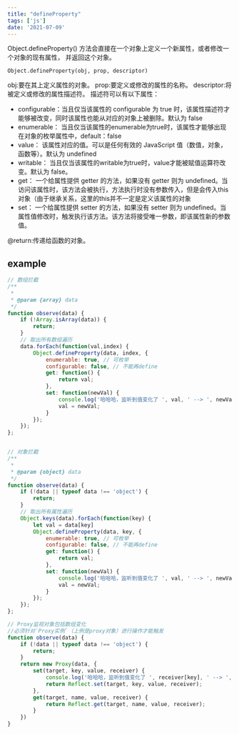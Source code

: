 ```yaml
---
title: "defineProperty"
tags: ['js']
date: '2021-07-09'
---
```

Object.defineProperty() 方法会直接在一个对象上定义一个新属性，或者修改一个对象的现有属性， 并返回这个对象。

```
Object.defineProperty(obj, prop, descriptor)
```
obj:要在其上定义属性的对象。
prop:要定义或修改的属性的名称。
descriptor:将被定义或修改的属性描述符。
描述符可以有以下属性：
+ configurable：当且仅当该属性的 configurable 为 true 时，该属性描述符才能够被改变，同时该属性也能从对应的对象上被删除。默认为 false
+ enumerable： 当且仅当该属性的enumerable为true时，该属性才能够出现在对象的枚举属性中，default：false
+ value： 该属性对应的值。可以是任何有效的 JavaScript 值（数值，对象，函数等）。默认为 undefined
+ writable： 当且仅当该属性的writable为true时，value才能被赋值运算符改变。默认为 false。
+ get： 一个给属性提供 getter 的方法，如果没有 getter 则为 undefined。当访问该属性时，该方法会被执行，方法执行时没有参数传入，但是会传入this对象（由于继承关系，这里的this并不一定是定义该属性的对象
+ set： 一个给属性提供 setter 的方法，如果没有 setter 则为 undefined。当属性值修改时，触发执行该方法。该方法将接受唯一参数，即该属性新的参数值。

@return:传递给函数的对象。

## example
```js
// 数组拦截
/**
 * 
 * @param {array} data 
 */
function observe(data) {
    if (!Array.isArray(data)) {
        return;
    }
    // 取出所有数组遍历
    data.forEach(function(val,index) {
        Object.defineProperty(data, index, {
            enumerable: true, // 可枚举
            configurable: false, // 不能再define
            get: function() {
                return val;
            },
            set: function(newVal) {
                console.log('哈哈哈，监听到值变化了 ', val, ' --> ', newVal);
                val = newVal;
            }
        });
	});
};


// 对象拦截
/**
 * 
 * @param {object} data 
 */
function observe(data) {
    if (!data || typeof data !== 'object') {
        return;
    }
    // 取出所有属性遍历
    Object.keys(data).forEach(function(key) {
        let val = data[key]
        Object.defineProperty(data, key, {
            enumerable: true, // 可枚举
            configurable: false, // 不能再define
            get: function() {
                return val;
            },
            set: function(newVal) {
                console.log('哈哈哈，监听到值变化了 ', val, ' --> ', newVal);
                val = newVal;
            }
        });
	});
};

// Proxy监视对象包括数组变化
//必须针对`Proxy实例`（上例是proxy对象）进行操作才能触发
function observe(data) {
    if (!data || typeof data !== 'object') {
        return;
    }
    return new Proxy(data, {
        set(target, key, value, receiver) {
            console.log('哈哈哈，监听到值变化了 ', receiver[key], ' --> ', value);
            return Reflect.set(target, key, value, receiver);
        },
        get(target, name, value, receiver) {
            return Reflect.get(target, name, value, receiver);
        }
    })
}

```